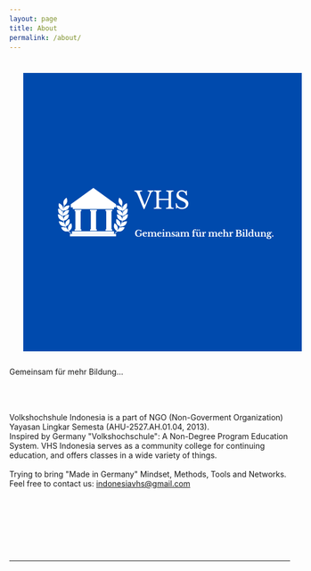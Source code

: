 ```yaml
---
layout: page
title: About
permalink: /about/
---
```


<img class="col one right" src="/img/vhs-id.png" style="padding:25px">

<div>
Gemeinsam für mehr Bildung...

<br>
<span class="changing"></span>
<br>
<br>
<!--Practiced Data-Driven Strategist with experience in extraction,
transformation, loaded, statistical interpreting and visualizing various types of dataset.
Focusing on KPI Dashboard (Key Performance Indicator) and Predictive Analytics.--> 
<br>
	
<!--Presently I learn Data Science from scratch from Deutsche Bahn Headquarters Data Science team as intern.-->
Volkshochshule Indonesia is a part of NGO (Non-Goverment Organization) Yayasan Lingkar Semesta (AHU-2527.AH.01.04, 2013).
<br>
Inspired by Germany "Volkshochschule": A Non-Degree Program Education System. VHS Indonesia serves as a community college for continuing education, and offers classes in a wide variety of things. 
<br>
<br>
Trying to bring "Made in Germany" Mindset, Methods, Tools and Networks.
<br>
Feel free to contact us: indonesiavhs@gmail.com
	
<!--I am a postgraduate student in Financial Services & Risk Management at HTW Berlin-University of Applied Sciences. My Specializing area in study is Advanced Data Analytics (Descriptive, Predictive, and Applied AI=Machine learning), Forecasting, and KPI (Key Performances Indicators).-->
<br>
<br>
<!--I'm interested in exploring the new ways or technology for better insight from data.-->
<br>
	
	
	
	
<br>
<br>


<!--  <a class="page-link" target="_blank" href="{{ '/JasminRubinovitzCV_2017.pdf' | prepend: site.baseurl }}">Resume</a> -->
</div>

<br/>
<hr/>
<br/>
<!-- <span class="contacticon center">
	<a href="mailto:jasrub@gmail.com"><i class="fa fa-envelope-square"></i></a>
	<a href="https://github.com/jasrub" target="_blank"><i class="fa fa-github-square"></i></a>
	<a href="https://il.linkedin.com/pub/jasmin-rubinovitz/a5/a91/9b1" target="_blank"><i class="fa fa-linkedin-square"></i></a>
	<a href="https://www.facebook.com/jasmin.rubinovitz" target="_blank"><i class="fa fa-facebook-square"></i></a>
</span> -->
<script src="https://ajax.googleapis.com/ajax/libs/jquery/3.1.1/jquery.min.js"></script>

<script type="text/javascript">
	{% include js/typed.js %}
</script>
<script>
  $(function(){
      $(".changing").typed({
        strings: ["Volkshochshule Indonesia."],
        typeSpeed: 50,
				backDelay: 2000,
				showCursor: false,
				loop: true
      });
  });
</script>
